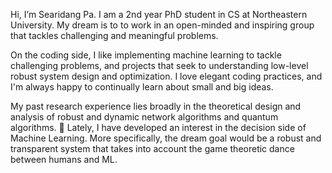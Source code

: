 Hi, I’m Searidang Pa. I am a 2nd year PhD student in CS at Northeastern University. My dream is to to work in an open-minded and inspiring group that tackles challenging and meaningful problems. 

On the coding side, I like implementing machine learning to tackle challenging problems, and projects that seek to understanding low-level robust system design and optimization. I love elegant coding practices, and I'm always happy to continually learn about small and big ideas. 

My past research experience lies broadly in the theoretical design and analysis of robust and dynamic network algorithms and quantum algorithms. 🌱 Lately, I have developed an interest in the decision side of Machine Learning. More specifically, the dream goal would be a robust and transparent system that takes into account the game theoretic dance between humans and ML.
